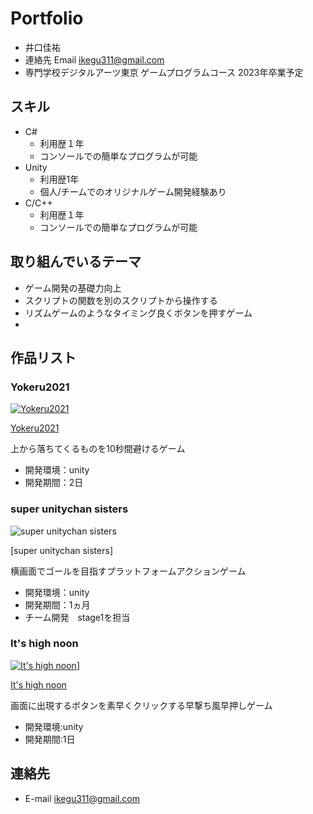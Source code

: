 # Portfolio

- 井口佳祐
- 連絡先 Email [ikegu311@gmail.com](ikegu311@gmail.com)
- 専門学校デジタルアーツ東京 ゲームプログラムコース 2023年卒業予定

## スキル
- C#
  - 利用歴１年
  - コンソールでの簡単なプログラムが可能
- Unity
  - 利用歴1年
  - 個人/チームでのオリジナルゲーム開発経験あり
- C/C++
  - 利用歴１年
  - コンソールでの簡単なプログラムが可能

## 取り組んでいるテーマ
- ゲーム開発の基礎力向上
- スクリプトの関数を別のスクリプトから操作する
- リズムゲームのようなタイミング良くボタンを押すゲーム
-

## 作品リスト

### Yokeru2021
[![Yokeru2021](https://user-images.githubusercontent.com/82490581/149080201-d90b329f-093c-4bf8-be12-1b780413a56b.png)](https://unityroom.com/games/yokeru2021)


[Yokeru2021](https://unityroom.com/games/yokeru2021)

上から落ちてくるものを10秒間避けるゲーム

- 開発環境：unity
- 開発期間：2日

###  super unitychan sisters
![super unitychan sisters](https://user-images.githubusercontent.com/82490581/150061975-333adeb4-8433-443f-aacb-07ee51ca5cb8.jpg)

[super unitychan sisters]

横画面でゴールを目指すプラットフォームアクションゲーム

- 開発環境：unity
- 開発期間：1ヵ月
- チーム開発　stage1を担当

### It's high noon
[![It's high noon](https://user-images.githubusercontent.com/82490581/150062643-8eba44c8-4d4b-4ecd-98ff-ec31167ee2d3.png)](https://unityroom.com/games/itshighnoon)]

[It's high noon](https://unityroom.com/games/itshighnoon)

画面に出現するボタンを素早くクリックする早撃ち風早押しゲーム

- 開発環境:unity
- 開発期間:1日

## 連絡先
- E-mail [ikegu311@gmail.com](ikegu311@gmail.com)
